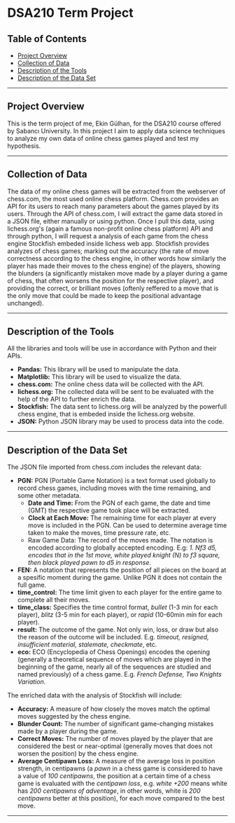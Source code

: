 # DSA210 Term Project

## Table of Contents
* [Project Overview](#project-overview)
* [Collection of Data](#collection-of-data)
* [Description of the Tools](#description-of-the-tools)
* [Description of the Data Set](#description-of-the-data-set)

---

## Project Overview

This is the term project of me, Ekin Gülhan, for the DSA210 course offered by Sabancı University. In this project I aim to apply data science techniques to analyze my own data of online chess games played and test my hypothesis.

---

## Collection of Data

The data of my online chess games will be extracted from the webserver of chess.com, the most used online chess platform. Chess.com provides an API for its users to reach many parameters about the games played by its users. Through the API of chess.com, I will extract the game data stored in a JSON file, either manually or using python. 
Once I pull this data, using lichess.org's (again a famous non-profit online chess platform) API and through python, I will request a analysis of each game from the chess engine Stockfish embeded inside lichess web app. Stockfish provides analyzes of chess games; marking out the accuracy (the rate of move correctness according to the chess engine, in other words how similarly the player has made their moves to the chess engine) of the players, showing the blunders (a significantly mistaken move made by a player during a game of chess, that often worsens the position for the respective player), and providing the correct, or brilliant moves (oftenly reffered to a move that is the only move that could be made to keep the positional advantage unchanged).

---

## Description of the Tools

All the libraries and tools will be use in accordance with Python and their APIs.

- **Pandas:** This library will be used to manipulate the data.
- **Matplotlib:** This library will be used to visualize the data.
- **chess.com:** The online chess data will be collected with the API.
- **lichess.org:** The collected data will be sent to be evaluated with the help of the API to further enrich the data.
- **Stockfish:** The data sent to lichess.org will be analyzed by the powerfull chess engine, that is embeded inside the lichess.org website.
- **JSON:** Python JSON library may be used to process data into the code.  


---

## Description of the Data Set

The JSON file imported from chess.com includes the relevant data:

- **PGN:** PGN (Portable Game Notation) is a text format used globally to record chess games, including moves with the time remaining, and some other metadata.
  - **Date and Time:** From the PGN of each game, the date and time (GMT) the respective game took place will be extracted.
  - **Clock at Each Move:** The remaining time for each player at every move is included in the PGN. Can be used to determine average time taken to make the moves, time pressure rate, etc.
  - Raw Game Data: The record of the moves made. The notation is encoded according to globally accepted encoding. E.g: *1. Nf3 d5, encodes that in the 1st move, white played knight (N) to f3 square, then black played pawn to d5 in response*.
- **FEN:** A notation that represents the position of all pieces on the board at a spesific moment during the game. Unlike PGN it does not contain the full game.
- **time_control:** The time limit given to each player for the entire game to complete all their moves.
- **time_class:** Specifies the time control format, *bullet* (1-3 min for each player), *blitz* (3-5 min for each player), or *rapid* (10-60min min for each player).
- **result:** The outcome of the game. Not only win, loss, or draw but also the reason of the outcome will be included. E.g. *timeout, resigned, insufficient material, stalemate, checkmate*, etc.
- **eco:** ECO (Encyclopedia of Chess Openings) encodes the opening (generally a theoretical sequence of moves which are played in the beginning of the game, nearly all of the sequences are studied and named previously) of a chess game. E.g. *French Defense, Two Knights Variation*.

The enriched data with the analysis of Stockfish will include:

- **Accuracy:** A measure of how closely the moves match the optimal moves suggested by the chess engine.
- **Blunder Count:** The number of significant game-changing mistakes made by a player during the game.
- **Correct Moves:** The number of moves played by the player that are considered the best or near-optimal (generally moves that does not worsen the position) by the chess engine.
- **Average Centipawn Loss:** A measure of the average loss in position strength, in centipawns (a *pawn* in a chess game is considered to have a value of *100 centipawns*, the position at a certain time of a chess game is evaluated with the *centipawn loss*, e.g. *white +200* means white has *200 centipawns of adventage*, in other words, white is *200 centipawns* better at this position), for each move compared to the best move.

---
